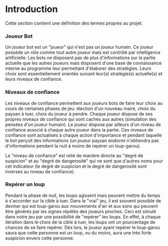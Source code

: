 # Introduction #
Cette section contient une définition des termes propres au projet.

### Joueur Bot ###
Un joueur bot est un "joueur" qui n'est pas un joueur humain. Ce joueur possède un rôle comme tout autre joueur mais est contrôlé par intelligence artificielle. Les bots ne disposent pas de plus d'informations sur la partie actuelle que les autres joueurs mais disposent d'une base de connaissance interne au programme leur permettant d'élaborer des stratégies. Leurs choix sont essentiellement orientés suivant leur(s) stratégie(s) actuelle(s) et leurs niveaux de confiance.

### Niveaux de confiance ###
Les niveaux de confiance permettent aux joueurs bots de faire leur choix au cours de certaines phases de jeu: élection d'un nouveau maire, choix du paysan à tuer, choix du joueur à pendre. Chaque joueur dispose de ses propres niveaux de confiance qui sont cachés aux autres (simulation des pensées d'un joueur humain). Le joueur dispose par ailleurs d'un niveau de confiance associé à chaque autre joueur dans la partie. Ces niveaux de confiance sont actualisés à chaque action d'importance et pendant laquelle le bot perçoit des informations (un joueur paysan endormi n'obtiendra pas d'informations pendant la nuit à moins de repérer un loup-garou).

Le "niveau de confiance" est relié de manière directe au "degré de suspicion" et au "degré de dangerosité" qui ne sont que d'autres noms pour cet indicateur (le degré de suspicion et le degré de dangerosité sont inverses au niveau de confiance).

### Repérer un loup ###
Pendant la phase de nuit, les loups agissent mais peuvent mettre du temps à s'accorder sur la cible à tuer. Dans le "vrai" jeu, il est souvent possible de deviner qui est loup-garou aux mouvements d'air et aux sons qui peuvent être générés par les signes répétés des joueurs proches. Ceci est simulé dans notre jeu par une possibilité de "repérer" les loups. En effet, à chaque itération dans le choix de la cible à tuer, les loups ont un pourcentage de chances de se faire repérer. Dès lors, le joueur ayant repérer le loup-garou saura que cette personne est un loup, ou du moins, aura une très forte suspicion envers cette personne.